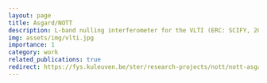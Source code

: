 ```yaml
---
layout: page
title: Asgard/NOTT
description: L-band nulling interferometer for the VLTI (ERC: SCIFY, 2020-2026) 
img: assets/img/vlti.jpg
importance: 1
category: work
related_publications: true
redirect: https://fys.kuleuven.be/ster/research-projects/nott/nott-asgard/
---
```


